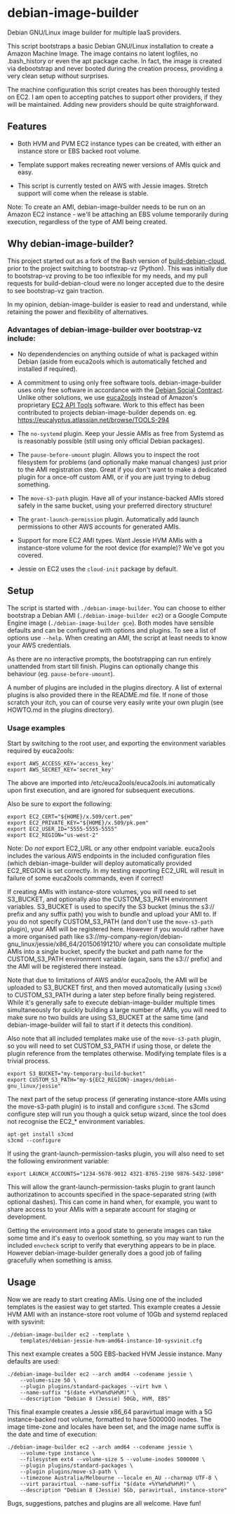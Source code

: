 debian-image-builder
====================

Debian GNU/Linux image builder for multiple IaaS providers.

This script bootstraps a basic Debian GNU/Linux installation to create
a Amazon Machine Image. The image contains no latent logfiles, no
.bash\_history or even the apt package cache. In fact, the image is
created via debootstrap and never booted during the creation process,
providing a very clean setup without surprises.

The machine configuration this script creates has been thoroughly
tested on EC2. I am open to accepting patches to support other
providers, if they will be maintained. Adding new providers should be
quite straighforward.


Features
--------

* Both HVM and PVM EC2 instance types can be created, with either an
  instance store or EBS backed root volume.

* Template support makes recreating newer versions of AMIs quick and
  easy.

* This script is currently tested on AWS with Jessie images. Stretch
  support will come when the release is stable.

Note: To create an AMI, debian-image-builder needs to be run on an
Amazon EC2 instance - we'll be attaching an EBS volume temporarily
during execution, regardless of the type of AMI being created.


Why debian-image-builder?
-------------------------

This project started out as a fork of the Bash version of
[build-debian-cloud](https://github.com/camptocamp/build-debian-cloud),
prior to the project switching to bootstrap-vz (Python). This was
initially due to bootstrap-vz proving to be too inflexible for my
needs, and my pull requests for build-debian-cloud were no longer
accepted due to the desire to see bootstrap-vz gain traction.

In my opinion, debian-image-builder is easier to read and understand,
while retaining the power and flexibility of alternatives.

### Advantages of debian-image-builder over bootstrap-vz include: ###

* No dependendencies on anything outside of what is packaged within
  Debian (aside from euca2ools which is automatically fetched and
  installed if required).

* A commitment to using only free software tools.
  debian-image-builder uses only free software in accordance with the
  [Debian Social Contract](http://www.debian.org/social_contract).
  Unlike other solutions, we use
  [euca2ools](http://www.eucalyptus.com/download/euca2ools) instead of
  Amazon's proprietary
  [EC2 API Tools](http://aws.amazon.com/developertools/351) software.
  Work to this effect has been contributed to projects
  debian-image-builder depends on. eg.
  https://eucalyptus.atlassian.net/browse/TOOLS-294

* The ``no-systemd`` plugin. Keep your Jessie AMIs as free from
  Systemd as is reasonably possible (still using only official Debian
  packages).

* The ``pause-before-umount`` plugin. Allows you to inspect the root
  filesystem for problems (and optionally make manual changes) just
  prior to the AMI registration step. Great if you don't want to make
  a dedicated plugin for a once-off custom AMI, or if you are just
  trying to debug something.

* The ``move-s3-path`` plugin. Have all of your instance-backed AMIs
  stored safely in the same bucket, using your preferred directory
  structure!

* The ``grant-launch-permission`` plugin. Automatically add launch
  permissions to other AWS accounts for generated AMIs.

* Support for more EC2 AMI types. Want Jessie HVM AMIs with a
  instance-store volume for the root device (for example)? We've got
  you covered.

* Jessie on EC2 uses the ``cloud-init`` package by default.


Setup
-----

The script is started with ``./debian-image-builder``.  You can choose
to either bootstrap a Debian AMI (``./debian-image-builder ec2``) or a
Google Compute Engine image (``./debian-image-builder gce``).  Both
modes have sensible defaults and can be configured with options and
plugins. To see a list of options use ``--help``.  When creating an
AMI, the script at least needs to know your AWS credentials.

As there are no interactive prompts, the bootstrapping can run
entirely unattended from start till finish. Plugins can optionally
change this behaviour (eg. ``pause-before-umount``).

A number of plugins are included in the plugins directory. A list of
external plugins is also provided there in the README.md file. If
none of those scratch your itch, you can of course very easily write
your own plugin (see HOWTO.md in the plugins directory).


### Usage examples ###

Start by switching to the root user, and exporting the environment
variables required by euca2ools:

```
export AWS_ACCESS_KEY='access_key'
export AWS_SECRET_KEY='secret_key'
```

The above are imported into /etc/euca2ools/euca2ools.ini automatically
upon first execution, and are ignored for subsequent executions.

Also be sure to export the following:

```
export EC2_CERT="${HOME}/x.509/cert.pem"
export EC2_PRIVATE_KEY="${HOME}/x.509/pk.pem"
export EC2_USER_ID="5555-5555-5555"
export EC2_REGION="us-west-2"
```

Note: Do *not* export EC2_URL or any other endpoint
variable. euca2ools includes the various AWS endpoints in the included
configuration files (which debian-image-builder will deploy
automatically provided EC2_REGION is set correctly. In my testing
exporting EC2_URL will result in failure of some euca2ools commands,
even if correct!

If creating AMIs with instance-store volumes, you will need to set
S3_BUCKET, and optionally also the CUSTOM_S3_PATH environment
variables. S3_BUCKET is used to specify the S3 bucket (minus the s3://
prefix and any suffix path) you wish to bundle and upload your AMI
to. If you do not specify CUSTOM_S3_PATH (and don't use the
``move-s3-path`` plugin), your AMI will be registered here. However if
you would rather have a more organised path like
s3://my-company-region/debian-gnu_linux/jessie/x86_64/201506191210/
where you can consolidate multiple AMIs into a single bucket, specify
the bucket and path name for the CUSTOM_S3_PATH environment variable
(again, sans the s3:// prefix) and the AMI will be registered there
instead.

Note that due to limitations of AWS and/or euca2ools, the AMI will be
uploaded to S3_BUCKET first, and then moved automatically (using
``s3cmd``) to CUSTOM_S3_PATH during a later step before finally being
registered. While it's generally safe to execute debian-image-builder
multiple times simultaneously for quickly building a large number of
AMIs, you will need to make sure no two builds are using S3_BUCKET at
the same time (and debian-image-builder will fail to start if it
detects this condition).

Also note that all included templates make use of the ``move-s3-path``
plugin, so you will need to set CUSTOM_S3_PATH if using those, or
delete the plugin reference from the templates otherwise. Modifying
template files is a trivial process.

```
export S3_BUCKET="my-temporary-build-bucket"
export CUSTOM_S3_PATH="my-${EC2_REGION}-images/debian-gnu_linux/jessie"
```

The next part of the setup process (if generating instance-store AMIs
using the move-s3-path plugin) is to install and configure
``s3cmd``. The s3cmd configure step will run you though a quick setup
wizard, since the tool does not recognise the EC2_* environment
variables.

```
apt-get install s3cmd
s3cmd --configure
```

If using the grant-launch-permission-tasks plugin, you will also need
to set the following environment variable:

```
export LAUNCH_ACCOUNTS="1234-5678-9012 4321-8765-2190 9876-5432-1098"
```

This will allow the grant-launch-permission-tasks plugin to grant
launch authorizatinon to accounts specified in the space-separated
string (with optional dashes). This can come in hand when, for
example, you want to share access to your AMIs with a separate account
for staging or development.

Getting the environment into a good state to generate images can take
some time and it's easy to overlook something, so you may want to run
the included ``envcheck`` script to verify that everything appears to
be in place. However debian-image-builder generally does a good job of
failing gracefully when something is amiss.


Usage
-----

Now we are ready to start creating AMIs. Using one of the included
templates is the easiest way to get started. This example creates a
Jessie HVM AMI with an instance-store root volume of 10Gb and systemd
replaced with sysvinit:

```
./debian-image-builder ec2 --template \
    templates/debian-jessie-hvm-amd64-instance-10-sysvinit.cfg
```

This next example creates a 50G EBS-backed HVM Jessie instance. Many
defaults are used:

```
./debian-image-builder ec2 --arch amd64 --codename jessie \
    --volume-size 50 \
    --plugin plugins/standard-packages --virt hvm \
    --name-suffix "$(date +%Y%m%d%H%M)" \
    --description "Debian 8 (Jessie) 50Gb, HVM, EBS"
```

This final example creates a Jessie x86_64 paravirtual image with a 5G
instance-backed root volume, formatted to have 5000000 inodes. The
image time-zone and locales have been set, and the image name suffix
is the date and time of execution:

```
./debian-image-builder ec2 --arch amd64 --codename jessie \
    --volume-type instance \
    --filesystem ext4 --volume-size 5 --volume-inodes 5000000 \
    --plugin plugins/standard-packages \
    --plugin plugins/move-s3-path \
    --timezone Australia/Melbourne --locale en_AU --charmap UTF-8 \
    --virt paravirtual --name-suffix "$(date +%Y%m%d%H%M)" \
    --description "Debian 8 (Jessie) 5Gb, paravirtual, instance-store"
```

Bugs, suggestions, patches and plugins are all welcome. Have fun!
